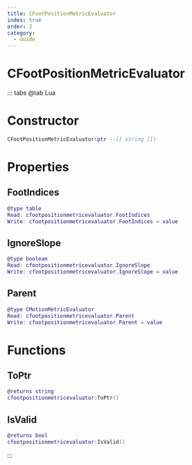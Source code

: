 ```yaml
---
title: CFootPositionMetricEvaluator
index: true
order: 2
category:
  - Guide
---
```


# CFootPositionMetricEvaluator

::: tabs
@tab Lua
# Constructor
```lua
CFootPositionMetricEvaluator(ptr --[[ string ]])
```
# Properties
## FootIndices 
```lua
@type table
Read: cfootpositionmetricevaluator.FootIndices
Write: cfootpositionmetricevaluator.FootIndices = value
```
## IgnoreSlope 
```lua
@type boolean
Read: cfootpositionmetricevaluator.IgnoreSlope
Write: cfootpositionmetricevaluator.IgnoreSlope = value
```
## Parent 
```lua
@type CMotionMetricEvaluator
Read: cfootpositionmetricevaluator.Parent
Write: cfootpositionmetricevaluator.Parent = value
```
# Functions
## ToPtr
```lua
@returns string
cfootpositionmetricevaluator:ToPtr()
```
## IsValid
```lua
@returns bool
cfootpositionmetricevaluator:IsValid()
```

:::